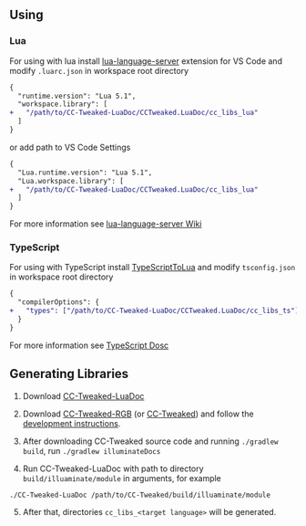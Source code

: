 ## Using

### Lua

For using with lua install [lua-language-server](https://marketplace.visualstudio.com/items?itemName=sumneko.lua) extension for VS Code and modify `.luarc.json` in workspace root directory

```diff
{
  "runtime.version": "Lua 5.1",
  "workspace.library": [
+   "/path/to/CC-Tweaked-LuaDoc/CCTweaked.LuaDoc/cc_libs_lua"
  ]
}
```

or add path to VS Code Settings

```diff
{
  "Lua.runtime.version": "Lua 5.1",
  "Lua.workspace.library": [
+   "/path/to/CC-Tweaked-LuaDoc/CCTweaked.LuaDoc/cc_libs_lua"
  ]
}
```

For more information see [lua-language-server Wiki](https://github.com/sumneko/lua-language-server/wiki/Libraries#manually-applying)

### TypeScript

For using with TypeScript install [TypeScriptToLua](https://typescripttolua.github.io) and modify `tsconfig.json` in workspace root directory

```diff
{
  "compilerOptions": {
+   "types": ["/path/to/CC-Tweaked-LuaDoc/CCTweaked.LuaDoc/cc_libs_ts"]
  }
}
```

For more information see [TypeScript Dosc](https://www.typescriptlang.org/tsconfig#types)

## Generating Libraries

1. Download [CC-Tweaked-LuaDoc](https://github.com/Vlas-Omsk/CC-Tweaked-LuaDoc)

2. Download [CC-Tweaked-RGB](https://github.com/Vlas-Omsk/CC-Tweaked-RGB) (or [CC-Tweaked](https://github.com/cc-tweaked/CC-Tweaked)) and follow the [development instructions](https://github.com/Vlas-Omsk/CC-Tweaked-RGB/blob/mc-1.18.x/CONTRIBUTING.md#developing).

3. After downloading CC-Tweaked source code and running `./gradlew build`, run `./gradlew illuminateDocs`

4. Run CC-Tweaked-LuaDoc with path to directory `build/illuaminate/module` in arguments, for example

```
./CC-Tweaked-LuaDoc /path/to/CC-Tweaked/build/illuaminate/module
```

5. After that, directories `cc_libs_<target language>` will be generated.
